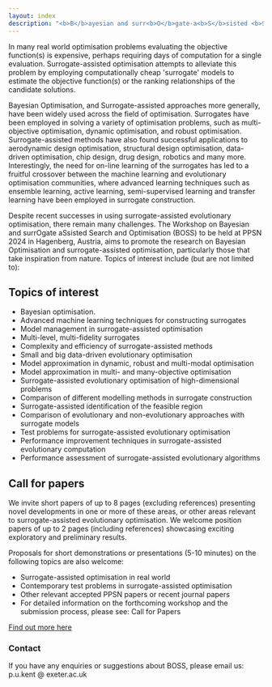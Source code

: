 ```yaml
---
layout: index
description: "<b>B</b>ayesian and surr<b>O</b>gate-a<b>S</b>sisted <b>S</b>earch and Optimisation - PPSN workshop 2024"
---
```


In many real world optimisation problems evaluating the objective function(s) is expensive, perhaps requiring days of
computation for a single evaluation. Surrogate-assisted optimisation attempts to alleviate this problem by employing
computationally cheap 'surrogate' models to estimate the objective function(s) or the ranking relationships of the
candidate solutions.

Bayesian Optimisation, and Surrogate-assisted approaches more generally, have been widely used across the field of
optimisation. Surrogates have been employed in solving a variety of optimisation problems, such as multi-objective
optimisation, dynamic optimisation, and robust optimisation. Surrogate-assisted methods have also found successful
applications to aerodynamic design optimisation, structural design optimisation, data-driven optimisation, chip design,
drug design, robotics and many more. Interestingly, the need for on-line learning of the surrogates has led to a
fruitful crossover between the machine learning and evolutionary optimisation communities, where advanced learning
techniques such as ensemble learning, active learning, semi-supervised learning and transfer learning have been
employed in surrogate construction.

Despite recent successes in using surrogate-assisted evolutionary optimisation, there remain many challenges. The
Workshop on Bayesian and surrOgate aSsisted Search and Optimisation (BOSS) to be held at PPSN 2024 in Hagenberg,
Austria, aims to promote the research on Bayesian Optimisation and surrogate-assisted optimisation, particularly those
that take inspiration from nature. Topics of interest include (but are not limited to):

## Topics of interest

- Bayesian optimisation.
- Advanced machine learning techniques for constructing surrogates
- Model management in surrogate-assisted optimisation
- Multi-level, multi-fidelity surrogates
- Complexity and efficiency of surrogate-assisted methods
- Small and big data-driven evolutionary optimisation
- Model approximation in dynamic, robust and multi-modal optimisation
- Model approximation in multi- and many-objective optimisation
- Surrogate-assisted evolutionary optimisation of high-dimensional problems
- Comparison of different modelling methods in surrogate construction
- Surrogate-assisted identification of the feasible region
- Comparison of evolutionary and non-evolutionary approaches with surrogate models
- Test problems for surrogate-assisted evolutionary optimisation
- Performance improvement techniques in surrogate-assisted evolutionary computation
- Performance assessment of surrogate-assisted evolutionary algorithms

## Call for papers

We invite short papers of up to 8 pages (excluding references) presenting novel developments in one or more of these
areas, or other areas relevant to surrogate-assisted evolutionary optimisation. We welcome position papers of up to 2
pages (including references) showcasing exciting exploratory and preliminary results.

Proposals for short demonstrations or presentations (5-10 minutes) on the following topics are also welcome:

- Surrogate-assisted optimisation in real world
- Contemporary test problems in surrogate-assisted optimisation
- Other relevant accepted PPSN papers or recent journal papers
- For detailed information on the forthcoming workshop and the submission process, please see: Call for Papers

<a href="./call.md">Find out more here</a>

### Contact

If you have any enquiries or suggestions about BOSS, please email us:
p.u.kent @ exeter.ac.uk
